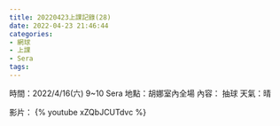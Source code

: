 ```yaml
---
title: 20220423上課記錄(28)
date: 2022-04-23 21:46:44
categories: 
- 網球
- 上課
- Sera
tags:
---
```


時間：2022/4/16(六) 9~10 Sera
地點：胡娜室內全場
內容： 抽球
天氣：晴



影片：
{% youtube xZQbJCUTdvc %}
